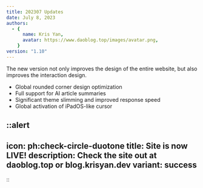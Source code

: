 ```yaml
---
title: 202307 Updates
date: July 8, 2023
authors:
  - {
      name: Kris Yan,
      avatar: https://www.daoblog.top/images/avatar.png,
    }
version: "1.10"
---
```


The new version not only improves the design of the entire website, but also improves the interaction design.  

- Global rounded corner design optimization  
- Full support for AI article summaries  
- Significant theme slimming and improved response speed  
- Global activation of iPadOS-like cursor  

::alert
---
icon: ph:check-circle-duotone
title: Site is now LIVE!
description: Check the site out at daoblog.top or blog.krisyan.dev
variant: success
---
::
